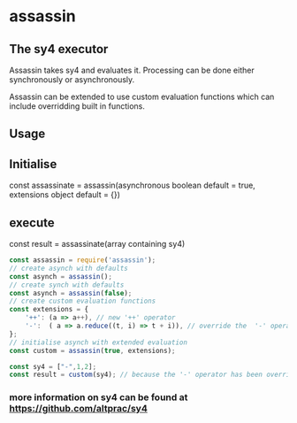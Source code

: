 # assassin
## The sy4 executor

Assassin takes sy4 and evaluates it. Processing can be done either synchronously or asynchronously.

Assassin can be extended to use custom evaluation functions which can include overridding built in functions.

## Usage
## Initialise
const assassinate = assassin(asynchronous boolean default = true, extensions object default = {})
## execute
const result = assassinate(array containing sy4)

```javascript
const assassin = require('assassin');
// create asynch with defaults
const asynch = assassin();
// create synch with defaults
const asynch = assassin(false);
// create custom evaluation functions
const extensions = {
    '++': (a => a++), // new '++' operator
    '-':  ( a => a.reduce((t, i) => t + i)), // override the  '-' operator to now perform addition
};
// initialise asynch with extended evaluation
const custom = assassin(true, extensions);

const sy4 = ["-",1,2];
const result = custom(sy4); // because the '-' operator has been overriden to perform addition returns -1


```
### more information on sy4 can be found at https://github.com/altprac/sy4